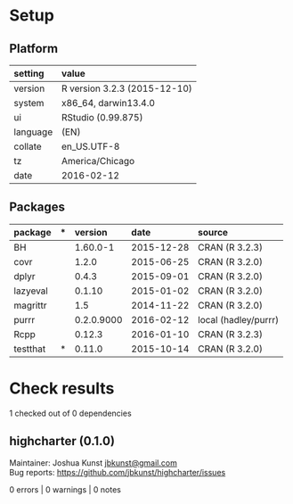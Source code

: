 # Setup

## Platform

|setting  |value                        |
|:--------|:----------------------------|
|version  |R version 3.2.3 (2015-12-10) |
|system   |x86_64, darwin13.4.0         |
|ui       |RStudio (0.99.875)           |
|language |(EN)                         |
|collate  |en_US.UTF-8                  |
|tz       |America/Chicago              |
|date     |2016-02-12                   |

## Packages

|package  |*  |version    |date       |source               |
|:--------|:--|:----------|:----------|:--------------------|
|BH       |   |1.60.0-1   |2015-12-28 |CRAN (R 3.2.3)       |
|covr     |   |1.2.0      |2015-06-25 |CRAN (R 3.2.0)       |
|dplyr    |   |0.4.3      |2015-09-01 |CRAN (R 3.2.0)       |
|lazyeval |   |0.1.10     |2015-01-02 |CRAN (R 3.2.0)       |
|magrittr |   |1.5        |2014-11-22 |CRAN (R 3.2.0)       |
|purrr    |   |0.2.0.9000 |2016-02-12 |local (hadley/purrr) |
|Rcpp     |   |0.12.3     |2016-01-10 |CRAN (R 3.2.3)       |
|testthat |*  |0.11.0     |2015-10-14 |CRAN (R 3.2.0)       |

# Check results
1 checked out of 0 dependencies 

## highcharter (0.1.0)
Maintainer: Joshua Kunst <jbkunst@gmail.com>  
Bug reports: https://github.com/jbkunst/highcharter/issues

0 errors | 0 warnings | 0 notes

